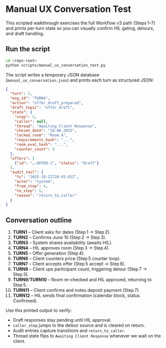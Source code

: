 # Manual UX Conversation Test

This scripted walkthrough exercises the full Workflow v3 path (Steps 1–7) and
prints per-turn state so you can visually confirm HIL gating, detours, and
draft handling.

## Run the script

```bash
cd <repo-root>
python scripts/manual_ux_conversation_test.py
```

The script writes a temporary JSON database (`manual_ux_conversation.json`) and
prints each turn as structured JSON:

```json
{
  "turn": 5,
  "msg_id": "TURN4",
  "action": "offer_draft_prepared",
  "draft_topic": "offer_draft",
  "state": {
    "step": 5,
    "caller": null,
    "thread": "Awaiting Client Response",
    "chosen_date": "10.06.2025",
    "locked_room": "Room A",
    "requirements_hash": "...",
    "room_eval_hash": "...",
    "counter_count": 0
  },
  "offers": [
    {"id": "…-OFFER-1", "status": "Draft"}
  ],
  "audit_tail": {
    "ts": "2025-10-22T20:45:01Z",
    "actor": "system",
    "from_step": 4,
    "to_step": 5,
    "reason": "return_to_caller"
  }
}
```

## Conversation outline

1. **TURN1** – Client asks for dates (Step 1 → Step 2).
2. **TURN2** – Confirms June 10 (Step 2 → Step 3).
3. **TURN3** – System shares availability (awaits HIL).
4. **TURN4** – HIL approves room (Step 3 → Step 4).
5. **TURN5** – Offer generation (Step 4).
6. **TURN6** – Client counters price (Step 5 counter loop).
7. **TURN7** – Client accepts offer (Step 5 accept → Step 6).
8. **TURN8** – Client ups participant count, triggering detour (Step 7 → Step 3).
9. **TURN9**/**TURN10** – Room re-checked and HIL approved, returning to Step 5.
10. **TURN11** – Client confirms and notes deposit payment (Step 7).
11. **TURN12** – HIL sends final confirmation (calendar block, status Confirmed).

Use this printed output to verify:

- Draft responses stay pending until HIL approval.
- `caller_step` jumps to the detour source and is cleared on return.
- Audit entries capture transitions and `return_to_caller`.
- Thread state flips to `Awaiting Client Response` whenever we wait on the client.
